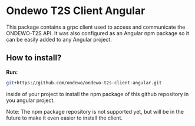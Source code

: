 # Ondewo T2S Client Angular #

This package contains a grpc client used to access and communicate the ONDEWO-T2S API.
It was also configured as an Angular npm package so it can be easily added to any Angular project.

## How to install?

**Run:**
```bash
git+https://github.com/ondewo/ondewo-t2s-client-angular.git
```
inside of your project to install the npm package of this github repository in you angular project.

Note: The npm package repository is not supported yet, but will be in the future to make it even easier to install the client. 